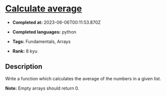 # [Calculate average ](https://www.codewars.com/kata/57a2013acf1fa5bfc4000921)

- **Completed at:** 2023-06-06T00:11:53.870Z

- **Completed languages:** python

- **Tags:** Fundamentals, Arrays

- **Rank:** 8 kyu

## Description

Write a function which calculates the average of the numbers in a given list.

**Note:** Empty arrays should return 0.